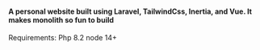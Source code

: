#### A personal website built using Laravel, TailwindCss, Inertia, and Vue. It makes monolith so fun to build
Requirements:
    Php 8.2
    node 14+


